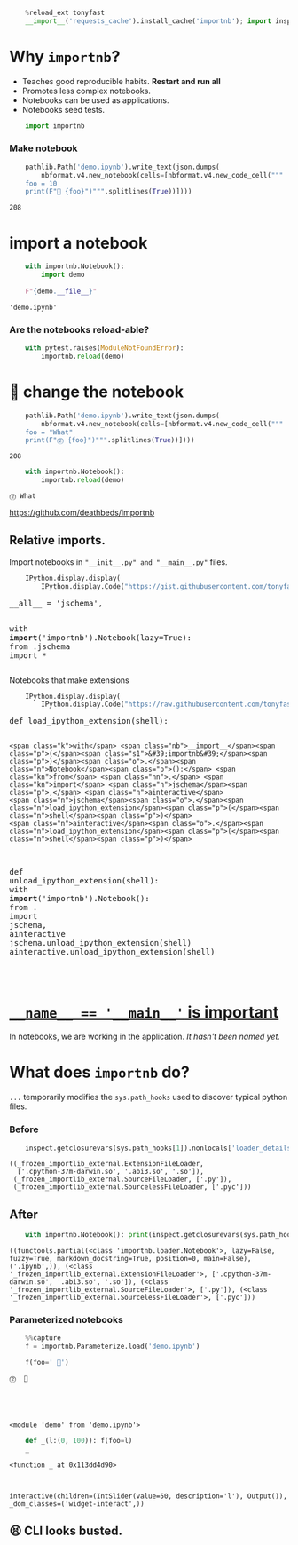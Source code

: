 ```python
    %reload_ext tonyfast
    __import__('requests_cache').install_cache('importnb'); import inspect, sys, IPython, nbformat, nbconvert, pathlib, json, pytest
```

# Why `importnb`?

* Teaches good reproducible habits. __Restart and run all__
* Promotes less complex notebooks.
* Notebooks can be used as applications.
* Notebooks seed tests.


```python
    import importnb
```

### Make notebook


```python
    pathlib.Path('demo.ipynb').write_text(json.dumps(
        nbformat.v4.new_notebook(cells=[nbformat.v4.new_code_cell("""
    foo = 10
    print(F"🥇 {foo}")""".splitlines(True))])))
```




    208



# __import__ a notebook


```python
    with importnb.Notebook():
        import demo
        
    F"{demo.__file__}"
```




    'demo.ipynb'



### Are the notebooks reload-able?


```python
    with pytest.raises(ModuleNotFoundError):
        importnb.reload(demo)
```

# 🤝 change the notebook


```python
    pathlib.Path('demo.ipynb').write_text(json.dumps(
        nbformat.v4.new_notebook(cells=[nbformat.v4.new_code_cell("""
    foo = "What"
    print(F"⓶ {foo}")""".splitlines(True))])))
```




    208




```python
    with importnb.Notebook():
        importnb.reload(demo)
```

    ⓶ What


https://github.com/deathbeds/importnb

## Relative imports.

Import notebooks in `"__init__.py" and "__main__.py"` files.


```python
    IPython.display.display(
        IPython.display.Code("https://gist.githubusercontent.com/tonyfast/fee98e31e3da90c3606c5dc14a703f0c/raw/780b50a6708b40c56274e4c66c82eeb48bee50e6/__init__.py".text()))
```


<style>.output_html .hll { background-color: #ffffcc }
.output_html  { background: #f8f8f8; }
.output_html .c { color: #408080; font-style: italic } /* Comment */
.output_html .err { border: 1px solid #FF0000 } /* Error */
.output_html .k { color: #008000; font-weight: bold } /* Keyword */
.output_html .o { color: #666666 } /* Operator */
.output_html .ch { color: #408080; font-style: italic } /* Comment.Hashbang */
.output_html .cm { color: #408080; font-style: italic } /* Comment.Multiline */
.output_html .cp { color: #BC7A00 } /* Comment.Preproc */
.output_html .cpf { color: #408080; font-style: italic } /* Comment.PreprocFile */
.output_html .c1 { color: #408080; font-style: italic } /* Comment.Single */
.output_html .cs { color: #408080; font-style: italic } /* Comment.Special */
.output_html .gd { color: #A00000 } /* Generic.Deleted */
.output_html .ge { font-style: italic } /* Generic.Emph */
.output_html .gr { color: #FF0000 } /* Generic.Error */
.output_html .gh { color: #000080; font-weight: bold } /* Generic.Heading */
.output_html .gi { color: #00A000 } /* Generic.Inserted */
.output_html .go { color: #888888 } /* Generic.Output */
.output_html .gp { color: #000080; font-weight: bold } /* Generic.Prompt */
.output_html .gs { font-weight: bold } /* Generic.Strong */
.output_html .gu { color: #800080; font-weight: bold } /* Generic.Subheading */
.output_html .gt { color: #0044DD } /* Generic.Traceback */
.output_html .kc { color: #008000; font-weight: bold } /* Keyword.Constant */
.output_html .kd { color: #008000; font-weight: bold } /* Keyword.Declaration */
.output_html .kn { color: #008000; font-weight: bold } /* Keyword.Namespace */
.output_html .kp { color: #008000 } /* Keyword.Pseudo */
.output_html .kr { color: #008000; font-weight: bold } /* Keyword.Reserved */
.output_html .kt { color: #B00040 } /* Keyword.Type */
.output_html .m { color: #666666 } /* Literal.Number */
.output_html .s { color: #BA2121 } /* Literal.String */
.output_html .na { color: #7D9029 } /* Name.Attribute */
.output_html .nb { color: #008000 } /* Name.Builtin */
.output_html .nc { color: #0000FF; font-weight: bold } /* Name.Class */
.output_html .no { color: #880000 } /* Name.Constant */
.output_html .nd { color: #AA22FF } /* Name.Decorator */
.output_html .ni { color: #999999; font-weight: bold } /* Name.Entity */
.output_html .ne { color: #D2413A; font-weight: bold } /* Name.Exception */
.output_html .nf { color: #0000FF } /* Name.Function */
.output_html .nl { color: #A0A000 } /* Name.Label */
.output_html .nn { color: #0000FF; font-weight: bold } /* Name.Namespace */
.output_html .nt { color: #008000; font-weight: bold } /* Name.Tag */
.output_html .nv { color: #19177C } /* Name.Variable */
.output_html .ow { color: #AA22FF; font-weight: bold } /* Operator.Word */
.output_html .w { color: #bbbbbb } /* Text.Whitespace */
.output_html .mb { color: #666666 } /* Literal.Number.Bin */
.output_html .mf { color: #666666 } /* Literal.Number.Float */
.output_html .mh { color: #666666 } /* Literal.Number.Hex */
.output_html .mi { color: #666666 } /* Literal.Number.Integer */
.output_html .mo { color: #666666 } /* Literal.Number.Oct */
.output_html .sa { color: #BA2121 } /* Literal.String.Affix */
.output_html .sb { color: #BA2121 } /* Literal.String.Backtick */
.output_html .sc { color: #BA2121 } /* Literal.String.Char */
.output_html .dl { color: #BA2121 } /* Literal.String.Delimiter */
.output_html .sd { color: #BA2121; font-style: italic } /* Literal.String.Doc */
.output_html .s2 { color: #BA2121 } /* Literal.String.Double */
.output_html .se { color: #BB6622; font-weight: bold } /* Literal.String.Escape */
.output_html .sh { color: #BA2121 } /* Literal.String.Heredoc */
.output_html .si { color: #BB6688; font-weight: bold } /* Literal.String.Interpol */
.output_html .sx { color: #008000 } /* Literal.String.Other */
.output_html .sr { color: #BB6688 } /* Literal.String.Regex */
.output_html .s1 { color: #BA2121 } /* Literal.String.Single */
.output_html .ss { color: #19177C } /* Literal.String.Symbol */
.output_html .bp { color: #008000 } /* Name.Builtin.Pseudo */
.output_html .fm { color: #0000FF } /* Name.Function.Magic */
.output_html .vc { color: #19177C } /* Name.Variable.Class */
.output_html .vg { color: #19177C } /* Name.Variable.Global */
.output_html .vi { color: #19177C } /* Name.Variable.Instance */
.output_html .vm { color: #19177C } /* Name.Variable.Magic */
.output_html .il { color: #666666 } /* Literal.Number.Integer.Long */</style><div class="highlight"><pre><span></span><span class="n">__all__</span> <span class="o">=</span> <span class="s1">&#39;jschema&#39;</span><span class="p">,</span>
<span class="k">with</span> <span class="nb">__import__</span><span class="p">(</span><span class="s1">&#39;importnb&#39;</span><span class="p">)</span><span class="o">.</span><span class="n">Notebook</span><span class="p">(</span><span class="n">lazy</span><span class="o">=</span><span class="bp">True</span><span class="p">):</span>
  <span class="kn">from</span> <span class="nn">.jschema</span> <span class="kn">import</span> <span class="o">*</span>
</pre></div>



Notebooks that make extensions


```python
    IPython.display.display(
        IPython.display.Code("https://raw.githubusercontent.com/tonyfast/gists/master/tonyfast/__init__.py".text()))
```


<style>.output_html .hll { background-color: #ffffcc }
.output_html  { background: #f8f8f8; }
.output_html .c { color: #408080; font-style: italic } /* Comment */
.output_html .err { border: 1px solid #FF0000 } /* Error */
.output_html .k { color: #008000; font-weight: bold } /* Keyword */
.output_html .o { color: #666666 } /* Operator */
.output_html .ch { color: #408080; font-style: italic } /* Comment.Hashbang */
.output_html .cm { color: #408080; font-style: italic } /* Comment.Multiline */
.output_html .cp { color: #BC7A00 } /* Comment.Preproc */
.output_html .cpf { color: #408080; font-style: italic } /* Comment.PreprocFile */
.output_html .c1 { color: #408080; font-style: italic } /* Comment.Single */
.output_html .cs { color: #408080; font-style: italic } /* Comment.Special */
.output_html .gd { color: #A00000 } /* Generic.Deleted */
.output_html .ge { font-style: italic } /* Generic.Emph */
.output_html .gr { color: #FF0000 } /* Generic.Error */
.output_html .gh { color: #000080; font-weight: bold } /* Generic.Heading */
.output_html .gi { color: #00A000 } /* Generic.Inserted */
.output_html .go { color: #888888 } /* Generic.Output */
.output_html .gp { color: #000080; font-weight: bold } /* Generic.Prompt */
.output_html .gs { font-weight: bold } /* Generic.Strong */
.output_html .gu { color: #800080; font-weight: bold } /* Generic.Subheading */
.output_html .gt { color: #0044DD } /* Generic.Traceback */
.output_html .kc { color: #008000; font-weight: bold } /* Keyword.Constant */
.output_html .kd { color: #008000; font-weight: bold } /* Keyword.Declaration */
.output_html .kn { color: #008000; font-weight: bold } /* Keyword.Namespace */
.output_html .kp { color: #008000 } /* Keyword.Pseudo */
.output_html .kr { color: #008000; font-weight: bold } /* Keyword.Reserved */
.output_html .kt { color: #B00040 } /* Keyword.Type */
.output_html .m { color: #666666 } /* Literal.Number */
.output_html .s { color: #BA2121 } /* Literal.String */
.output_html .na { color: #7D9029 } /* Name.Attribute */
.output_html .nb { color: #008000 } /* Name.Builtin */
.output_html .nc { color: #0000FF; font-weight: bold } /* Name.Class */
.output_html .no { color: #880000 } /* Name.Constant */
.output_html .nd { color: #AA22FF } /* Name.Decorator */
.output_html .ni { color: #999999; font-weight: bold } /* Name.Entity */
.output_html .ne { color: #D2413A; font-weight: bold } /* Name.Exception */
.output_html .nf { color: #0000FF } /* Name.Function */
.output_html .nl { color: #A0A000 } /* Name.Label */
.output_html .nn { color: #0000FF; font-weight: bold } /* Name.Namespace */
.output_html .nt { color: #008000; font-weight: bold } /* Name.Tag */
.output_html .nv { color: #19177C } /* Name.Variable */
.output_html .ow { color: #AA22FF; font-weight: bold } /* Operator.Word */
.output_html .w { color: #bbbbbb } /* Text.Whitespace */
.output_html .mb { color: #666666 } /* Literal.Number.Bin */
.output_html .mf { color: #666666 } /* Literal.Number.Float */
.output_html .mh { color: #666666 } /* Literal.Number.Hex */
.output_html .mi { color: #666666 } /* Literal.Number.Integer */
.output_html .mo { color: #666666 } /* Literal.Number.Oct */
.output_html .sa { color: #BA2121 } /* Literal.String.Affix */
.output_html .sb { color: #BA2121 } /* Literal.String.Backtick */
.output_html .sc { color: #BA2121 } /* Literal.String.Char */
.output_html .dl { color: #BA2121 } /* Literal.String.Delimiter */
.output_html .sd { color: #BA2121; font-style: italic } /* Literal.String.Doc */
.output_html .s2 { color: #BA2121 } /* Literal.String.Double */
.output_html .se { color: #BB6622; font-weight: bold } /* Literal.String.Escape */
.output_html .sh { color: #BA2121 } /* Literal.String.Heredoc */
.output_html .si { color: #BB6688; font-weight: bold } /* Literal.String.Interpol */
.output_html .sx { color: #008000 } /* Literal.String.Other */
.output_html .sr { color: #BB6688 } /* Literal.String.Regex */
.output_html .s1 { color: #BA2121 } /* Literal.String.Single */
.output_html .ss { color: #19177C } /* Literal.String.Symbol */
.output_html .bp { color: #008000 } /* Name.Builtin.Pseudo */
.output_html .fm { color: #0000FF } /* Name.Function.Magic */
.output_html .vc { color: #19177C } /* Name.Variable.Class */
.output_html .vg { color: #19177C } /* Name.Variable.Global */
.output_html .vi { color: #19177C } /* Name.Variable.Instance */
.output_html .vm { color: #19177C } /* Name.Variable.Magic */
.output_html .il { color: #666666 } /* Literal.Number.Integer.Long */</style><div class="highlight"><pre><span></span><span class="k">def</span> <span class="nf">load_ipython_extension</span><span class="p">(</span><span class="n">shell</span><span class="p">):</span>
    <span class="k">with</span> <span class="nb">__import__</span><span class="p">(</span><span class="s1">&#39;importnb&#39;</span><span class="p">)</span><span class="o">.</span><span class="n">Notebook</span><span class="p">():</span> <span class="kn">from</span> <span class="nn">.</span> <span class="kn">import</span> <span class="n">jschema</span><span class="p">,</span> <span class="n">ainteractive</span>
    <span class="n">jschema</span><span class="o">.</span><span class="n">load_ipython_extension</span><span class="p">(</span><span class="n">shell</span><span class="p">)</span>
    <span class="n">ainteractive</span><span class="o">.</span><span class="n">load_ipython_extension</span><span class="p">(</span><span class="n">shell</span><span class="p">)</span>
<span class="k">def</span> <span class="nf">unload_ipython_extension</span><span class="p">(</span><span class="n">shell</span><span class="p">):</span>
    <span class="k">with</span> <span class="nb">__import__</span><span class="p">(</span><span class="s1">&#39;importnb&#39;</span><span class="p">)</span><span class="o">.</span><span class="n">Notebook</span><span class="p">():</span> <span class="kn">from</span> <span class="nn">.</span> <span class="kn">import</span> <span class="n">jschema</span><span class="p">,</span> <span class="n">ainteractive</span>
    <span class="n">jschema</span><span class="o">.</span><span class="n">unload_ipython_extension</span><span class="p">(</span><span class="n">shell</span><span class="p">)</span>
    <span class="n">ainteractive</span><span class="o">.</span><span class="n">unload_ipython_extension</span><span class="p">(</span><span class="n">shell</span><span class="p">)</span>

</pre></div>



# [`__name__ == '__main__'` is important](https://nbviewer.jupyter.org/github/deathbeds/deathbeds.github.io/blob/master/deathbeds/2018-07-09-name-is-main.ipynb)

In notebooks, we are working in the application.  _It hasn't been named yet._

# What does `importnb` do?

`...` temporarily modifies the `sys.path_hooks` used to discover typical python files.

### Before


```python
    inspect.getclosurevars(sys.path_hooks[1]).nonlocals['loader_details']
```




    ((_frozen_importlib_external.ExtensionFileLoader,
      ['.cpython-37m-darwin.so', '.abi3.so', '.so']),
     (_frozen_importlib_external.SourceFileLoader, ['.py']),
     (_frozen_importlib_external.SourcelessFileLoader, ['.pyc']))



## After


```python
    with importnb.Notebook(): print(inspect.getclosurevars(sys.path_hooks[1]).nonlocals['loader_details'])
```

    ((functools.partial(<class 'importnb.loader.Notebook'>, lazy=False, fuzzy=True, markdown_docstring=True, position=0, main=False), ('.ipynb',)), (<class '_frozen_importlib_external.ExtensionFileLoader'>, ['.cpython-37m-darwin.so', '.abi3.so', '.so']), (<class '_frozen_importlib_external.SourceFileLoader'>, ['.py']), (<class '_frozen_importlib_external.SourcelessFileLoader'>, ['.pyc']))


### Parameterized notebooks




```python
    %%capture
    f = importnb.Parameterize.load('demo.ipynb')
```


```python
    f(foo=' 🙏')
```

    ⓶  🙏





    <module 'demo' from 'demo.ipynb'>




```python
    def _(l:(0, 100)): f(foo=l)
    _
```

    <function _ at 0x113dd4d90>



    interactive(children=(IntSlider(value=50, description='l'), Output()), _dom_classes=('widget-interact',))


## 😫 CLI looks busted.
